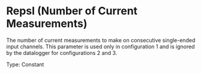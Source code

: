 # RepsI (Number of Current Measurements)

The number of current measurements to make on consecutive single-ended input channels. This parameter is used only in configuration 1 and is ignored by the datalogger for configurations 2 and 3.

Type: Constant
